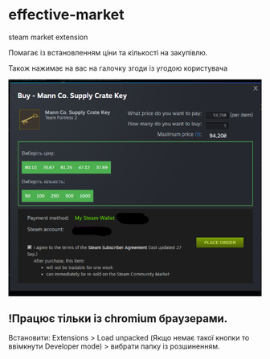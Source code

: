 # effective-market

steam market extension

Помагає із встановленням ціни та кількості на закупівлю.

Також нажимає на вас на галочку згоди із угодою користувача

![View](icons/Vapor_view.png?raw=true "Vapor in work")

## !Працює тільки із chromium браузерами.

Встановити: Extensions > Load unpacked (Якщо немає такої кнопки то ввімкнути Developer mode) > вибрати папку із розшиненням.
